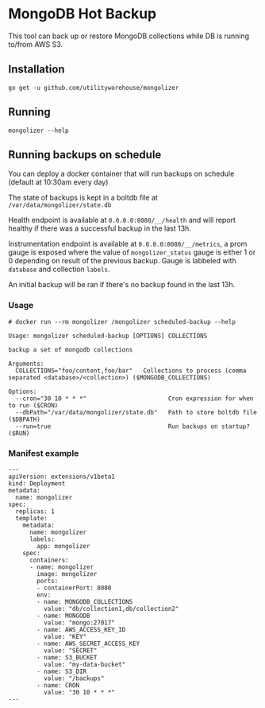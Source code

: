 # MongoDB Hot Backup

This tool can back up or restore MongoDB collections while DB is running to/from AWS S3.

## Installation
```
go get -u github.com/utilitywarehouse/mongolizer
```
## Running
```
mongolizer --help
```

## Running backups on schedule

You can deploy a docker container that will run backups on schedule (default at 10:30am every day)

The state of backups is kept in a boltdb file at `/var/data/mongolizer/state.db`

Health endpoint is available at `0.0.0.0:8080/__/health` and will report healthy if there was a successful backup in the last 13h.

Instrumentation endpoint is available at `0.0.0.0:8080/__/metrics`, a prom gauge is exposed where the value of `mongolizer_status` gauge is either 1 or 0 depending on result of the previous backup. Gauge is labbeled with `database` and collection `labels`.

An initial backup will be ran if there's no backup found in the last 13h.

### Usage

```
# docker run --rm mongolizer /mongolizer scheduled-backup --help

Usage: mongolizer scheduled-backup [OPTIONS] COLLECTIONS

backup a set of mongodb collections

Arguments:
  COLLECTIONS="foo/content,foo/bar"   Collections to process (comma separated <database>/<collection>) ($MONGODB_COLLECTIONS)

Options:
  --cron="30 10 * * *"                       Cron expression for when to run ($CRON)
  --dbPath="/var/data/mongolizer/state.db"   Path to store boltdb file ($DBPATH)
  --run=true                                 Run backups on startup? ($RUN)
```

### Manifest example

```
---
apiVersion: extensions/v1beta1
kind: Deployment
metadata:
  name: mongolizer
spec:
  replicas: 1
  template:
    metadata:
      name: mongolizer
      labels:
        app: mongolizer
    spec:
      containers:
      - name: mongolizer
        image: mongolizer
        ports:
        - containerPort: 8080
        env:
        - name: MONGODB_COLLECTIONS
          value: "db/collection1,db/collection2"
        - name: MONGODB
          value: "mongo:27017"
        - name: AWS_ACCESS_KEY_ID
          value: "KEY"
        - name: AWS_SECRET_ACCESS_KEY
          value: "SECRET"
        - name: S3_BUCKET
          value: "my-data-bucket"
        - name: S3_DIR
          value: "/backups"
        - name: CRON
          value: "30 10 * * *"
---
```


